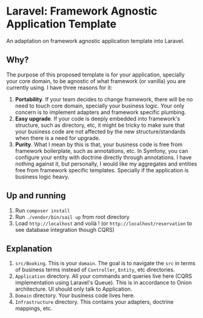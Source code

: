 # Laravel: Framework Agnostic Application Template

An adaptation on framework agnostic application template into Laravel.


## Why?

The purpose of this proposed template is for your application, specially your core domain, to be agnostic of what framework (or vanilla) you are currently using. I have three reasons for it:

1. **Portability**. If your team decides to change framework, there will be no need to touch core domain, specially your business logic. Your only concern is to implement adapters and framework specific plumbing.
2. **Easy upgrade**. If your code is deeply embedded into framework's structure, such as directory, etc, it might be tricky to make sure that your business code are not affected by the new structure/standards when there is a need for upgrade.
3. **Purity**. What I mean by this is that, your business code is free from framework boilerplate, such as annotations, etc. In Symfony, you can configure your entity with doctrine directly through annotations. I have nothing against it, but personally, I would like my aggregates and entities free from framework specific templates. Specially if the application is business logic heavy.

## Up and running

1. Run `composer install`
2. Run `./vendor/bin/sail up` from root directory
3. Load `http://localhost` and voilà ! (or `http://localhost/reservation` to see database integration though CQRS)

## Explanation

1. `src/Booking`. This is your `domain`. The goal is to navigate the `src` in terms of business terms instead of `Controller`, `Entity`, etc directories.
2. `Application` directory. All your commands and queries live here (CQRS implementation using Laravel's Queue). This is in accordance to Onion architecture. UI should only talk to Application.
3. `Domain` directory. Your business code lives here.
4. `Infrastructure` directory. This contains your adapters, doctrine mappings, etc.
